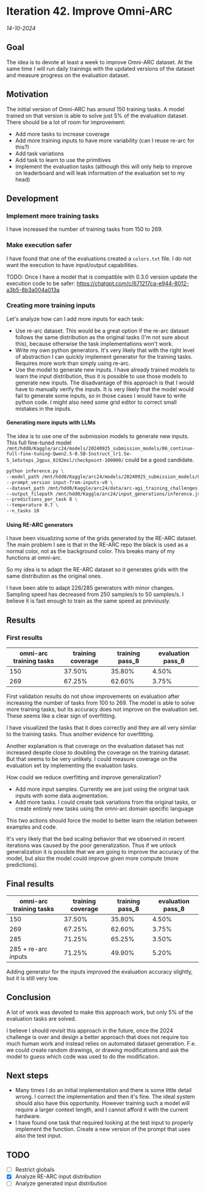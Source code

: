 # Iteration 42. Improve Omni-ARC

_14-10-2024_

## Goal

The idea is to devote at least a week to improve Omni-ARC dataset. At the same time I will run
daily trainings with the updated versions of the dataset and measure progress on the evaluation dataset.

## Motivation

The initial version of Omni-ARC has around 150 training tasks. A model trained on that version is
able to solve just 5% of the evaluation dataset. There should be a lot of room for improvement:

- Add more tasks to increase coverage
- Add more training inputs to have more variability (can I reuse re-arc for this?)
- Add task variations
- Add task to learn to use the primitives
- Implement the evaluation tasks (although this will only help to improve on leaderboard and will leak information of the evaluation set to my head)

## Development

### Implement more training tasks

I have increased the number of training tasks from 150 to 269.

### Make execution safer

I have found that one of the evaluations created a `colors.txt` file. I do not want the execution to
have input/output capabilities.

TODO: Once I have a model that is compatible with 0.3.0 version update the execution code to be safer: https://chatgpt.com/c/671217ca-e944-8012-a3b5-8b3a004a013a

### Creating more training inputs

Let's analyze how can I add more inputs for each task:

- Use re-arc dataset. This would be a great option if the re-arc dataset follows the same distribution
  as the original tasks (I'm not sure about this), because otherwise the task implementations won't work.
- Write my own python generators. It's very likely that with the right level of abstraction I can
  quickly implement generator for the training tasks. Requires more work than simply using re-arc.
- Use the model to generate new inputs. I have already trained models to learn the input distribution,
  thus it is possible to use those models to generate new inputs. The disadvantage of this approach
  is that I would have to manually verify the inputs. It is very likely that the model would fail
  to generate some inputs, so in those cases I would have to write python code. I might also need
  some grid editor to correct small mistakes in the inputs.

#### Generating more inputs with LLMs

The idea is to use one of the submission models to generate new inputs. This full fine-tuned model
`/mnt/hdd0/Kaggle/arc24/models/20240925_submission_models/06_continue-full-fine-tuning-Qwen2.5-0.5B-Instruct_lr1.5e-5_1e5steps_2gpus_8192msl/checkpoint-100000/` could be a good candidate.

```bash
python inference.py \
--model_path /mnt/hdd0/Kaggle/arc24/models/20240925_submission_models/06_continue-full-fine-tuning-Qwen2.5-0.5B-Instruct_lr1.5e-5_1e5steps_2gpus_8192msl/checkpoint-100000 \
--prompt_version input-from-inputs-v0 \
--dataset_path /mnt/hdd0/Kaggle/arc24/data/arc-agi_training_challenges.json \
--output_filepath /mnt/hdd0/Kaggle/arc24/input_generations/inference.json \
--predictions_per_task 8 \
--temperature 0.7 \
--n_tasks 10
```

#### Using RE-ARC generators

I have been visualizing some of the grids generated by the RE-ARC dataset. The main problem I see is that in the RE-ARC repo the black is used as a normal color, not as the background color.
This breaks many of my functions at omni-arc.

So my idea is to adapt the RE-ARC dataset so it generates grids with the same distribution as the original ones.

I have been able to adapt 226/285 generators with minor changes. Sampling speed has decreased from 250 samples/s to 50 samples/s. I believe it is fast enough to
train as the same speed as previously.

## Results

### First results

| omni-arc training tasks | training coverage | training pass_8 | evaluation pass_8 |
|-------------------------|-------------------|-----------------|-------------------|
| 150                     | 37.50%            | 35.80%          | 4.50%             |
| 269                     | 67.25%            | 62.60%          | 3.75%             |

First validation results do not show improvements on evaluation after increasing the number of tasks from 100 to 269.
The model is able to solve more training tasks, but its accuracy does not improve on the evaluation set.
These seems like a clear sign of overfitting.

I have visualized the tasks that it does correctly and they are all very similar to the training tasks. Thus
another evidence for overfitting.

Another explanation is that coverage on the evaluation dataset has not increased despite close to doubling
the coverage on the training dataset. But that seems to be very unlikely. I could measure coverage
on the evaluation set by implementing the evaluation tasks.

How could we reduce overfitting and improve generalization?

- Add more input samples. Currently we are just using the original task inputs with some data augmentation.
- Add more tasks. I could create task variations from the original tasks, or create entirely new
  tasks using the omni-arc domain specific language

This two actions should force the model to better learn the relation between examples and code.

It's very likely that the bad scaling behavior that we observed in recent iterations was caused by the
poor generalization. Thus if we unlock generalization it is possible that we are going to improve
the accuracy of the model, but also the model could improve given more compute (more predictions).

## Final results

| omni-arc training tasks | training coverage | training pass_8 | evaluation pass_8 |
|-------------------------|-------------------|-----------------|-------------------|
| 150                     | 37.50%            | 35.80%          | 4.50%             |
| 269                     | 67.25%            | 62.60%          | 3.75%             |
| 285                     | 71.25%            | 65.25%          | 3.50%             |
| 285 + re-arc inputs     | 71.25%            | 49.90%          | 5.20%             |

Adding generator for the inputs improved the evaluation accuracy slightly, but it is still very low.

## Conclusion

A lot of work was devoted to make this approach work, but only 5% of the evaluation tasks are solved.

I believe I should revisit this approach in the future, once the 2024 challenge is over and design
a better approach that does not require too much human work and instead relies on automated dataset
generation. F.e. we could create random drawings, or drawing modifications and ask the model to guess
which code was used to do the modification.

## Next steps

- Many times I do an initial implementation and there is some little detail wrong. I correct the implementation
  and then it's fine. The ideal system should also have this opportunity. However training such a model
  will require a larger context length, and I cannot afford it with the current hardware.
- I have found one task that required looking at the test input to properly implement the function.
  Create a new version of the prompt that uses also the test input.

## TODO

- [ ] Restrict globals
- [x] Analyze RE-ARC input distribution
- [ ] Analyze generated input distribution
